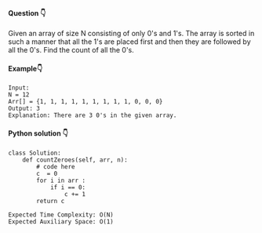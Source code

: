 #### Question 👇
Given an array of size N consisting of only 0's and 1's. The array is sorted in such a manner that all the 1's are placed first and then they are followed by all the 0's. Find the count of all the 0's.
#### Example:point_down:
```
Input:
N = 12
Arr[] = {1, 1, 1, 1, 1, 1, 1, 1, 1, 0, 0, 0}
Output: 3
Explanation: There are 3 0's in the given array.
```
#### Python solution 👇

```
class Solution:
    def countZeroes(self, arr, n):
        # code here
        c  = 0 
        for i in arr :
            if i == 0:
                c += 1
        return c        
```
```
Expected Time Complexity: O(N)
Expected Auxiliary Space: O(1)
```
